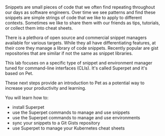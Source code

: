 Snippets are small pieces of code that we often find repeating throughout our days as software engineers. Over time we see patterns and find these snippets are simple strings of code that we like to apply to different contexts. Sometimes we like to share them with our friends as tips, tutorials, or collect them into cheat sheets.

There is a plethora of open source and commercial snippet managers available for various targets. While they all have differentiating features, at their core they manage a library of code snippets. Recently popular are gist repositories that are similar if not the same as snippet libraries.

This lab focuses on a specific type of snippet and environment manager tuned for command-line interfaces (CLIs). It's called Superpet and it's based on Pet.

These next steps provide an introduction to Pet as a potential way to increase your productivity and learning.

You will learn how to:

- install Superpet
- use the Superpet commands to manage and use snippets
- use the Superpet commands to manage and use environments
- sync your snippets to a Git Gists repository
- use Superpet to manage your Kubernetes cheat sheets


